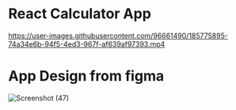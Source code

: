 # React Calculator App
https://user-images.githubusercontent.com/96661490/185775895-74a34e6b-94f5-4ed3-967f-af639af97393.mp4
# App Design from figma
![Screenshot (47)](https://user-images.githubusercontent.com/96661490/185775960-d0c0b9a2-f2f8-4037-a7a9-6695a6a3704e.png)
